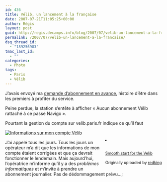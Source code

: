 ```yaml
---
id: 436
title: Vélib, un lancement à la française
date: 2007-07-21T11:05:25+00:00
author: Régis
layout: post
guid: http://regis.decamps.info/blog/2007/07/velib-un-lancement-a-la-francaise/
permalink: /2007/07/velib-un-lancement-a-la-francaise/
dsq_thread_id:
  - "189256983"
tmac_last_id:
  - ""
categories:
  - Photo
tags:
  - Paris
  - Vélib
---
```

J’avais envoyé ma [demande d’abonnement en avance](http://regis.decamps.info/blog/2007/06/station-velib/), histoire d’être dans les premiers à profiter du service.

Peine perdue, la station s’entête à afficher « Aucun abonnement Vélib rattaché à ce passe Navigo ».

Pourtant la gestion du compte sur velib.paris.fr indique ce qu’il faut
  
[![Informations sur mon compte Vélib](http://regis.decamps.info/blog/wp-content/uploads/2007/07/velib_compte3.thumbnail.png)](http://regis.decamps.info/blog/wp-content/uploads/2007/07/velib_compte3.png "Informations sur mon compte Vélib")

<div style="float: right; margin-left: 10px; margin-bottom: 10px;">
  <a href="http://www.flickr.com/photos/redking/760280980/" title="photo sharing"><img src="http://farm2.static.flickr.com/1286/760280980_9a5bb56842_m.jpg" alt="" style="border: solid 2px #000000;" /></a><br /> <br /> <span style="font-size: 0.9em; margin-top: 0px;"><br /> <a href="http://www.flickr.com/photos/redking/760280980/">Smooth start for the Velib</a><br /> <br /> Originally uploaded by <a href="http://www.flickr.com/people/redking/">redking</a><br /> </span>
</div>

J’ai appelé tous les jours. Tous les jours un opérateur m’a dit que les informations de mon compte étaient corrigées et que ça devrait fonctionner le lendemain. Mais aujourd’hui, l’opératrice m’informe qu’il y a des _problèmes informatiques_ et m’invite à prendre un abonnement journalier. Pas de dédommagement prévu…;

<br clear="all" />
